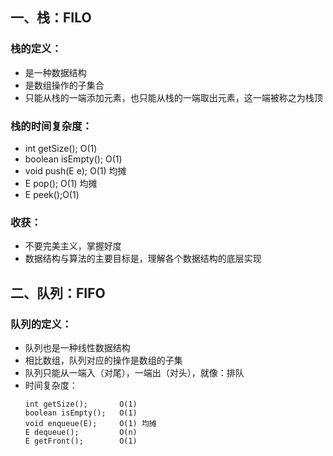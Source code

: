 ## 一、栈：FILO

### 栈的定义：

- 是一种数据结构
- 是数组操作的子集合
- 只能从栈的一端添加元素，也只能从栈的一端取出元素，这一端被称之为栈顶

### 栈的时间复杂度：

- int getSize(); O(1)
- boolean isEmpty(); O(1)
- void push(E e); O(1) 均摊
- E pop(); O(1) 均摊
- E peek();O(1)

### 收获：

- 不要完美主义，掌握好度
- 数据结构与算法的主要目标是，理解各个数据结构的底层实现

## 二、队列：FIFO

### 队列的定义：

- 队列也是一种线性数据结构
- 相比数组，队列对应的操作是数组的子集
- 队列只能从一端入（对尾），一端出（对头），就像：排队
- 时间复杂度：
  ```
  int getSize();       O(1)  
  boolean isEmpty();   O(1)
  void enqueue(E);     O(1) 均摊
  E dequeue();         O(n)
  E getFront();        O(1)
  ```